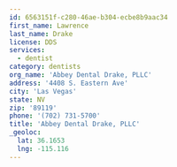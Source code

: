 ```yaml
---
id: 6563151f-c280-46ae-b304-ecbe8b9aac34
first_name: Lawrence
last_name: Drake
license: DDS
services:
  - dentist
category: dentists
org_name: 'Abbey Dental Drake, PLLC'
address: '4408 S. Eastern Ave'
city: 'Las Vegas'
state: NV
zip: '89119'
phone: '(702) 731-5700'
title: 'Abbey Dental Drake, PLLC'
_geoloc:
  lat: 36.1653
  lng: -115.116
---
```

